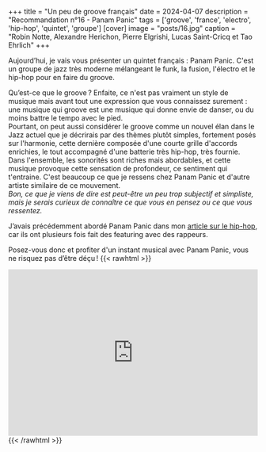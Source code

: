 +++
title = "Un peu de groove français"
date = 2024-04-07
description = "Recommandation n°16 - Panam Panic"
tags = ['groove', 'france', 'electro', 'hip-hop', 'quintet', 'groupe']
[cover]
image = "posts/16.jpg"
caption = "Robin Notte, Alexandre Herichon, Pierre Elgrishi, Lucas Saint-Cricq et Tao Ehrlich"
+++

Aujourd’hui, je vais vous présenter un quintet français : Panam Panic. C'est un groupe de jazz très moderne mélangeant
le funk, la fusion, l'électro et le hip-hop pour en faire du groove.

Qu’est-ce que le groove ? Enfaite, ce n'est pas vraiment un style de musique mais avant tout une expression que
vous connaissez surement : une musique qui groove est une musique qui donne envie de danser, ou du moins battre le tempo
avec le pied.   
Pourtant, on peut aussi considérer le groove comme un nouvel élan dans le Jazz actuel que je décrirais par des thèmes
plutôt simples, fortement posés sur l'harmonie, cette dernière composée d'une courte grille d'accords enrichies, le tout
accompagné d'une batterie très hip-hop, très fournie. Dans l'ensemble, les sonorités sont riches mais abordables, et
cette musique provoque cette sensation de profondeur, ce sentiment qui t'entraine. C'est beaucoup ce que je ressens chez
Panam Panic et d'autre artiste similaire de ce mouvement.  
*Bon, ce que je viens de dire est peut-être un peu trop subjectif et simpliste, mais je serais curieux de connaître ce que
vous en pensez ou ce que vous ressentez.*

J’avais précédemment abordé Panam Panic dans mon [article sur le hip-hop](/posts/9-hip-hop--jazz/), car ils ont plusieurs fois
fait des featuring avec des rappeurs.

Posez-vous donc et profiter d'un instant musical avec Panam Panic, vous ne risquez pas d’être déçu !
{{< rawhtml >}}
<div style="max-width:100%;"><div style="position:relative;padding-bottom:calc(56.25% + 52px);height: 0;"><iframe style="position:absolute;top:0;left:0;" width="100%" height="100%" src="https://odesli.co/embed/?url=https%3A%2F%2Fartist.link%2Fpanampanic&theme=light" frameborder="0" allowfullscreen sandbox="allow-same-origin allow-scripts allow-presentation allow-popups allow-popups-to-escape-sandbox" allow="clipboard-read; clipboard-write"></iframe></div></div>
{{< /rawhtml >}}